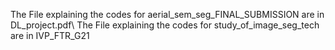 The File explaining the codes for aerial_sem_seg_FINAL_SUBMISSION are in DL_project.pdf\\
The File explaining the codes for study_of_image_seg_tech are in IVP_FTR_G21
